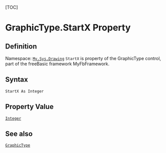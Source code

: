 [TOC]
# GraphicType.StartX Property

## Definition
Namespace: [`My.Sys.Drawing`](My.Sys.Drawing.md)
`StartX` is property of the GraphicType control, part of the freeBasic framework MyFbFramework.
## Syntax
```freeBasic
StartX As Integer
```
## Property Value
[`Integer`]("https://www.freebasic.net/wiki/KeyPgInteger")
## See also
[`GraphicType`](GraphicType.md)

